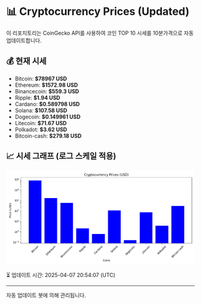 
# 📊 Cryptocurrency Prices (Updated)

이 리포지토리는 CoinGecko API를 사용하여 코인 TOP 10 시세를 10분가격으로 자동 업데이트합니다.

## 💰 현재 시세
- Bitcoin: **$78967 USD**
- Ethereum: **$1572.98 USD**
- Binancecoin: **$559.3 USD**
- Ripple: **$1.94 USD**
- Cardano: **$0.589798 USD**
- Solana: **$107.58 USD**
- Dogecoin: **$0.149961 USD**
- Litecoin: **$71.67 USD**
- Polkadot: **$3.62 USD**
- Bitcoin-cash: **$279.18 USD**

## 📈 시세 그래프 (로그 스케일 적용)
![Crypto Prices](crypto_prices.png)

⏳ 업데이트 시간: 2025-04-07 20:54:07 (UTC)

---
자동 업데이트 봇에 의해 관리됩니다.
